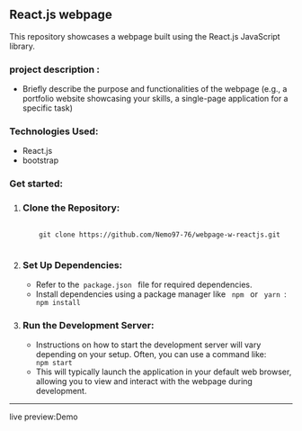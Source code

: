 <h2>React.js webpage</h2>
<span>This repository showcases a webpage built using the React.js JavaScript library.</span>
<h3>project description :</h3>
<ul>
  <li><span>Briefly describe the purpose and functionalities of the webpage (e.g., a portfolio website showcasing your skills, a single-page application for a specific task)</span></li>
</ul>
  <h3>Technologies Used:</h3>
<ul>
  <li>React.js</li>
  <li>bootstrap</li>
</ul>
<h3>Get started:</h3>
<ol>
  <li><h3>Clone the Repository:</h3></li>
  <code>
    git clone https://github.com/Nemo97-76/webpage-w-reactjs.git
  </code>
  <li><h3>Set Up Dependencies:</h3></li>
  <ul>
    <li>Refer to the<code> package.json </code> file for required dependencies.</li>
    <li>Install dependencies using a package manager like <code> npm </code> or <code> yarn </code>:</li>
    <code>npm install</code>
  </ul>
  <li><h3>Run the Development Server:</h3></li>
  <ul>
    <li>Instructions on how to start the development server will vary depending on your setup. Often, you can use a command like:</li>
    <code>npm start</code>
    <li>This will typically launch the application in your default web browser, allowing you to view and interact with the webpage during development.</li>
  </ul>
</ol>
<hr>
live preview:<a>Demo</a>
